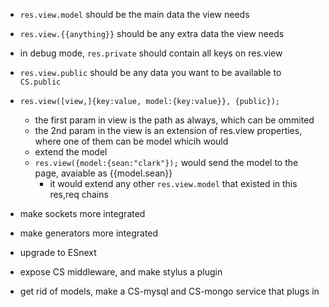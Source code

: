 - `res.view.model` should be the main data the view needs
- `res.view.{{anything}}` should be any extra data the view needs
- in debug mode, `res.private` should contain all keys on res.view
- `res.view.public` should be any data you want to be available to `CS.public`
- `res.view([view,]{key:value, model:{key:value}}, {public});`
	- the first param in view is the path as always, which can be ommited
	- the 2nd param in the view is an extension of res.view properties, where one of them can be model whicih would
	- extend the model
	- `res.view({model:{sean:"clark"});` would send the model to the page, avaiable as {{model.sean}}
		- it would extend any other `res.view.model` that existed in this res,req chains
		
- make sockets more integrated
- make generators more integrated
- upgrade to ESnext
- expose CS middleware, and make stylus a plugin
- get rid of models, make a CS-mysql and CS-mongo service that plugs in